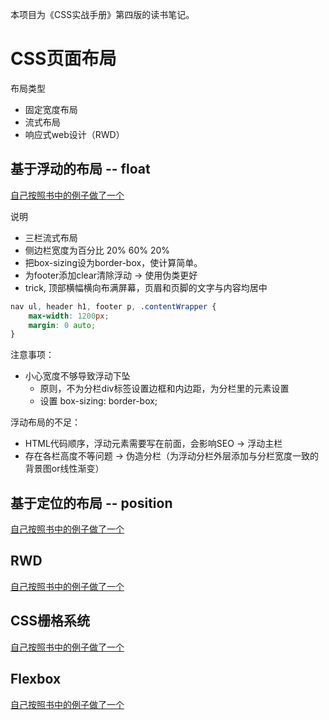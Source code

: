 本项目为《CSS实战手册》第四版的读书笔记。

# CSS页面布局

布局类型
+ 固定宽度布局
+ 流式布局
+ 响应式web设计（RWD）

## 基于浮动的布局 -- float

[自己按照书中的例子做了一个](https://si3ver.github.io/css-mm/ch13.html)

说明

+ 三栏流式布局
+ 侧边栏宽度为百分比 20% 60% 20%
+ 把box-sizing设为border-box，使计算简单。
+ 为footer添加clear清除浮动 -> 使用伪类更好
+ trick, 顶部横幅横向布满屏幕，页眉和页脚的文字与内容均居中

```css
nav ul, header h1, footer p, .contentWrapper {
	max-width: 1200px;
	margin: 0 auto;
}
```

注意事项：

+ 小心宽度不够导致浮动下坠
    + 原则，不为分栏div标签设置边框和内边距，为分栏里的元素设置
    + 设置 box-sizing: border-box;

浮动布局的不足：

+ HTML代码顺序，浮动元素需要写在前面，会影响SEO -> 浮动主栏
+ 存在各栏高度不等问题 -> 伪造分栏（为浮动分栏外层添加与分栏宽度一致的背景图or线性渐变）

## 基于定位的布局 -- position

[自己按照书中的例子做了一个]()

## RWD

[自己按照书中的例子做了一个]()

## CSS栅格系统

[自己按照书中的例子做了一个]()

## Flexbox

[自己按照书中的例子做了一个]()



